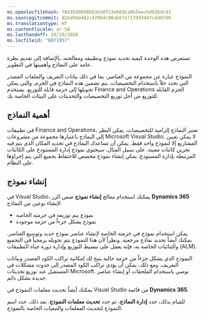 ```yaml
---
ms.openlocfilehash: f8d35d8098b63da0f23eb6dca8b5eecbd63bdc81
ms.sourcegitcommit: 82ed9ded42c47064c90ab6fe717893447cd48796
ms.translationtype: HT
ms.contentlocale: ar-SA
ms.lasthandoff: 10/19/2020
ms.locfileid: "6071957"
---
```

تستعرض هذه الوحدة كيفية تحديد نموذج وتطبيقه ومعالجته، بالإضافة إلى تقديم نظرة عامة على النماذج وأهميتها في التطوير.

النموذج عبارة عن مجموعة من العناصر، بما في ذلك بيانات التعريف والملفات المصدر التي تحدد حلاً باستخدام التخصيصات. يتم تضمين هذه النماذج في الحزم، والتي يمكن تحويلها إلى حزمة قابلة للتوزيع. يستخدم Finance and Operations الحزم القابلة للتوزيع من أجل توزيع التخصيصات والتحديثات على البيئات الخاصة بك.

## <a name="importance-of-models"></a>أهمية النماذج

في تطبيقات Finance and Operations، تعتبر النماذج إلزامية للتخصيصات.
يمكن النظر إلى النماذج باعتبارها مجموعة من مشروعات Microsoft Visual Studio. لا يمكن تعيين المشاريع إلا لنموذج واحد فقط. يمكن أن تساعدك النماذج في تحديد المكان الذي يتم فيه تخزين كائنات معينة. على سبيل المثال، سيحتوي نموذج إدارة المستودع على الكائنات المرتبطة بإدارة المستودع. يمكن إنشاء نموذج مخصص للاحتفاظ بجميع التي يتم إجراؤها على النظام.
 
## <a name="create-a-model"></a>إنشاء نموذج

في Visual Studio، يمكنك استخدام معالج **إنشاء نموذج** ضمن الزر **Dynamics 365** لإنشاء نوعين من النماذج:

-   نموذج يتم توزيعه في حزمته الخاصة
-   نموذج يشكل جزءاً من حزمة موجودة

يمكن استخدام نموذج في حزمته الخاصة لإنشاء عناصر نموذج جديد وتوسيع العناصر. يمكنك أيضاً تحديد نماذج مرجعية. ونظراً لأن هذا النموذج يتم تحويله برمجياً في التجميع والثنائيات الخاصة به، فإنه يعمل على تبسيط التوزيع وإدارة دورة حياة التطبيقات (ALM).

النموذج الذي يشكل جزءاً من حزمة حالية يتيح لك إمكانية تراكب الكود المصدر وبيانات التعريف. ومع ذلك، يمكن أن يؤدي تراكب الكود المصدر إلى حدوث مشكلات في المستقبل عند توزيع تحديثات Microsoft. نوصي باستخدام الملحقات أو إنشاء عناصر جديدة بشكل دائم.

يمكنك أيضاً تحديث معلمات النموذج في Visual Studio من قائمة **Dynamics 365**.

للقيام بذلك، حدد **إدارة النماذج**، ثم حدد **تحديث معلمات النموذج**. بعد ذلك، حدد اسم النموذج لتحديث المعلمات والتبعيات الخاصة بالنموذج.
